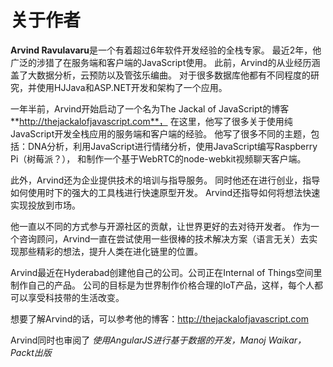 # 关于作者

**Arvind Ravulavaru**是一个有着超过6年软件开发经验的全栈专家。
最近2年，他广泛的涉猎了在服务端和客户端的JavaScript使用。
此前，Arvind的从业经历涵盖了大数据分析，云预防以及管弦乐编曲。
对于很多数据库他都有不同程度的研究，并使用HJJava和ASP.NET开发和架构了一个应用。  

一年半前，Arvind开始启动了一个名为The Jackal of JavaScript的博客**http://thejackalofjavascript.com**，
在这里，他写了很多关于使用纯JavaScript开发全栈应用的服务端和客户端的经验。
他写了很多不同的主题，包括：DNA分析，利用JavaScript进行情绪分析，使用JavaScript编写Raspberry Pi（树莓派？），
和制作一个基于WebRTC的node-webkit视频聊天客户端。  

此外，Arvind还为企业提供技术的培训与指导服务。
同时他还在进行创业，指导如何使用时下的强大的工具栈进行快速原型开发。
Arvind还指导如何将想法快速实现投放到市场。  

他一直以不同的方式参与开源社区的贡献，让世界更好的去对待开发者。
作为一个咨询顾问，Arvind一直在尝试使用一些很棒的技术解决方案（语言无关）去实现那些精彩的想法，提升人类在进化链里的位置。  

Arvind最近在Hyderabad创建他自己的公司。公司正在Internal of Things空间里制作自己的产品。
公司的目标是为世界制作价格合理的IoT产品，这样，每个人都可以享受科技带的生活改变。

想要了解Arvind的话，可以参考他的博客：http://thejackalofjavascript.com

Arvind同时也审阅了 *使用AngularJS进行基于数据的开发，Manoj Waikar， Packt出版*
